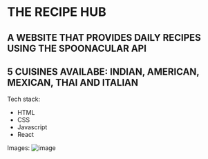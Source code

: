 # THE RECIPE HUB
## A WEBSITE THAT PROVIDES DAILY RECIPES USING THE SPOONACULAR API 
## 5 CUISINES AVAILABE: INDIAN, AMERICAN, MEXICAN, THAI AND ITALIAN

Tech stack:
- HTML
- CSS
- Javascript
- React

Images:
![image](https://github.com/Milan-Asad/React-Recipe-Website/assets/79909176/799fb9bc-f0ee-486b-9082-4d140e27a5a8)
